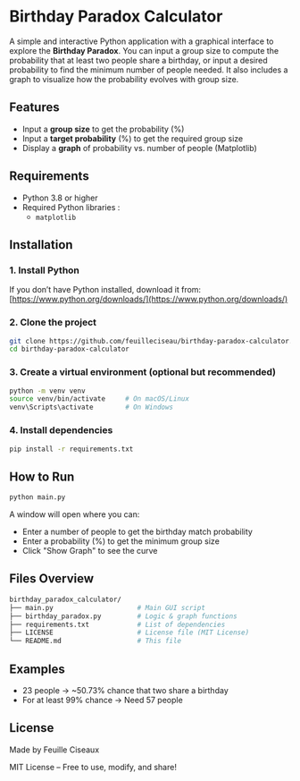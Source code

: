 # Birthday Paradox Calculator

A simple and interactive Python application with a graphical interface to explore the **Birthday Paradox**.
You can input a group size to compute the probability that at least two people share a birthday, or input a desired probability to find the minimum number of people needed.
It also includes a graph to visualize how the probability evolves with group size.

## Features

- Input a **group size** to get the probability (%)
- Input a **target probability** (%) to get the required group size
- Display a **graph** of probability vs. number of people (Matplotlib)

## Requirements

- Python 3.8 or higher  
- Required Python libraries :
  - `matplotlib`

## Installation

### 1. Install Python

If you don’t have Python installed, download it from:  
[https://www.python.org/downloads/](https://www.python.org/downloads/)

### 2. Clone the project

```bash
git clone https://github.com/feuilleciseau/birthday-paradox-calculator.git
cd birthday-paradox-calculator
```

### 3. Create a virtual environment (optional but recommended)

```bash
python -m venv venv
source venv/bin/activate     # On macOS/Linux
venv\Scripts\activate        # On Windows
```

### 4. Install dependencies

```bash
pip install -r requirements.txt
```

## How to Run

```bash
python main.py
```

A window will open where you can:
- Enter a number of people to get the birthday match probability
- Enter a probability (%) to get the minimum group size
- Click "Show Graph" to see the curve

## Files Overview

```bash
birthday_paradox_calculator/
├── main.py                     # Main GUI script
├── birthday_paradox.py         # Logic & graph functions
├── requirements.txt            # List of dependencies
├── LICENSE                     # License file (MIT License)
└── README.md                   # This file
```

## Examples

- 23 people → ~50.73% chance that two share a birthday
- For at least 99% chance → Need 57 people

## License

Made by Feuille Ciseaux

MIT License – Free to use, modify, and share!
